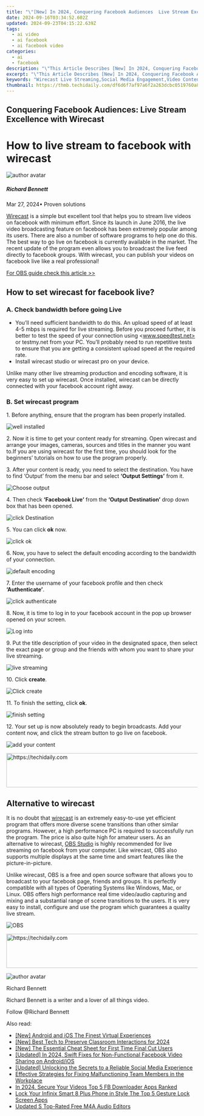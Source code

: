```yaml
---
title: "\"[New] In 2024, Conquering Facebook Audiences  Live Stream Excellence with Wirecast\""
date: 2024-09-16T03:34:52.602Z
updated: 2024-09-23T04:15:22.639Z
tags:
  - ai video
  - ai facebook
  - ai facebook video
categories:
  - ai
  - facebook
description: "\"This Article Describes [New] In 2024, Conquering Facebook Audiences: Live Stream Excellence with Wirecast\""
excerpt: "\"This Article Describes [New] In 2024, Conquering Facebook Audiences: Live Stream Excellence with Wirecast\""
keywords: "Wirecast Live Streaming,Social Media Engagement,Video Content Success,Audience Growth Strategies,Facebook Live Optimization,Excellent Live Broadcasts,Effective Video Marketing"
thumbnail: https://thmb.techidaily.com/df6d6f7af97a6f2a263dcbc0519760a864ba0996ca5b9b75ea6d971b44c71c22.jpg
---
```


## Conquering Facebook Audiences: Live Stream Excellence with Wirecast

# How to live stream to facebook with wirecast

![author avatar](https://images.wondershare.com/filmora/article-images/richard-bennett.jpg)

##### Richard Bennett

 Mar 27, 2024• Proven solutions

[Wirecast](https://www.telestream.net/wirecast/overview.htm) is a simple but excellent tool that helps you to stream live videos on facebook with minimum effort. Since its launch in June 2016, the live video broadcasting feature on facebook has been extremely popular among its users. There are also a number of software programs to help one do this. The best way to go live on facebook is currently available in the market. The recent update of the program even allows you to broadcast the live feed directly to facebook groups. With wirecast, you can publish your videos on facebook live like a real professional!

[For OBS guide check this article >>](https://tools.techidaily.com/wondershare/filmora/download/)

## How to set wirecast for facebook live?

### A. Check bandwidth before going Live

* You’ll need sufficient bandwidth to do this. An upload speed of at least 4-5 mbps is required for live streaming. Before you proceed further, it is better to test the speed of your connection using <www.speedtest.net> or testmy.net from your PC. You’ll probably need to run repetitive tests to ensure that you are getting a consistent upload speed at the required rate.
* Install wirecast studio or wirecast pro on your device.

 Unlike many other live streaming production and encoding software, it is very easy to set up wirecast. Once installed, wirecast can be directly connected with your facebook account right away.

### B. Set wirecast program

 1\. Before anything, ensure that the program has been properly installed.

![ well installed ](https://images.wondershare.com/filmora/article-images/well-installed.jpg)

 2\. Now it is time to get your content ready for streaming. Open wirecast and arrange your images, cameras, sources and titles in the manner you want to.If you are using wirecast for the first time, you should look for the beginners’ tutorials on how to use the program properly.

 3\. After your content is ready, you need to select the destination. You have to find ‘Output’ from the menu bar and select **‘Output Settings’** from it.

![Choose output ](https://images.wondershare.com/filmora/article-images/choose-output.jpg)

 4\. Then check **‘Facebook Live’** from the **‘Output Destination’** drop down box that has been opened.

![click Destination ](https://images.wondershare.com/filmora/article-images/click-destination.jpg)

 5\. You can click **ok** now.

![ click ok ](https://images.wondershare.com/filmora/article-images/click-ok.jpg)

 6\. Now, you have to select the default encoding according to the bandwidth of your connection.

![default encoding ](https://images.wondershare.com/filmora/article-images/default-encoding.jpg)

 7\. Enter the username of your facebook profile and then check **‘Authenticate’**.

![ click authenticate ](https://images.wondershare.com/filmora/article-images/click-authenticate.jpg)

 8\. Now, it is time to log in to your facebook account in the pop up browser opened on your screen.

![Log into ](https://images.wondershare.com/filmora/article-images/log-into.jpg)

 9\. Put the title description of your video in the designated space, then select the exact page or group and the friends with whom you want to share your live streaming.

![live streaming ](https://images.wondershare.com/filmora/article-images/live-streaming.jpg)

 10\. Click **create**.

![ Click create](https://images.wondershare.com/filmora/article-images/click-create.jpg)

 11\. To finish the setting, click **ok**.

![finish setting ](https://images.wondershare.com/filmora/article-images/finish-setting.jpg)

 12\. Your set up is now absolutely ready to begin broadcasts. Add your content now, and click the stream button to go live on facebook.

![add your content ](https://images.wondershare.com/filmora/article-images/add-your-content.jpg)

<!-- affiliate ads begin -->
<a href="https://aligracehair.sjv.io/c/5597632/1934188/19272" target="_top" id="1934188">
  <img src="//a.impactradius-go.com/display-ad/19272-1934188" border="0" alt="https://techidaily.com" width="728" height="90"/>
</a>
<img height="0" width="0" src="https://aligracehair.sjv.io/i/5597632/1934188/19272" style="position:absolute;visibility:hidden;" border="0" />
<!-- affiliate ads end -->

## Alternative to wirecast

 It is no doubt that [wirecast](https://www.telestream.net/wirecast/overview.htm) is an extremely easy-to-use yet efficient program that offers more diverse scene transitions than other similar programs. However, a high performance PC is required to successfully run the program. The price is also quite high for amateur users. As an alternative to wirecast, [OBS Studio](https://tools.techidaily.com/wondershare/filmora/download/) is highly recommended for live streaming on facebook from your computer. Like wirecast, OBS also supports multiple displays at the same time and smart features like the picture-in-picture.

 Unlike wirecast, OBS is a free and open source software that allows you to broadcast to your facebook page, friends and groups. It is perfectly compatible with all types of Operating Systems like Windows, Mac, or Linux. OBS offers high performance real time video/audio capturing and mixing and a substantial range of scene transitions to the users. It is very easy to install, configure and use the program which guarantees a quality live stream.

![OBS ](https://images.wondershare.com/filmora/article-images/obs.jpg)

<!-- affiliate ads begin -->
<a href="https://aligracehair.sjv.io/c/5597632/1902324/19272" target="_top" id="1902324">
  <img src="//a.impactradius-go.com/display-ad/19272-1902324" border="0" alt="https://techidaily.com" width="728" height="90"/>
</a>
<img height="0" width="0" src="https://aligracehair.sjv.io/i/5597632/1902324/19272" style="position:absolute;visibility:hidden;" border="0" />
<!-- affiliate ads end -->

![author avatar](https://images.wondershare.com/filmora/article-images/richard-bennett.jpg)

Richard Bennett

Richard Bennett is a writer and a lover of all things video.

Follow @Richard Bennett

<ins class="adsbygoogle"
      style="display:block"
      data-ad-client="ca-pub-7571918770474297"
      data-ad-slot="8358498916"
      data-ad-format="auto"
      data-full-width-responsive="true"></ins>

<span class="atpl-alsoreadstyle">Also read:</span>
<div><ul>
<li><a href="https://extra-information.techidaily.com/new-android-and-ios-the-finest-virtual-experiences/"><u>[New] Android and iOS The Finest Virtual Experiences</u></a></li>
<li><a href="https://screen-recording.techidaily.com/new-best-tech-to-preserve-classroom-interactions-for-2024/"><u>[New] Best Tech to Preserve Classroom Interactions for 2024</u></a></li>
<li><a href="https://some-tips.techidaily.com/new-the-essential-cheat-sheet-for-first-time-final-cut-users/"><u>[New] The Essential Cheat Sheet for First Time Final Cut Users</u></a></li>
<li><a href="https://facebook-videos.techidaily.com/updated-in-2024-swift-fixes-for-non-functional-facebook-video-sharing-on-androidios/"><u>[Updated] In 2024, Swift Fixes for Non-Functional Facebook Video Sharing on Android/iOS</u></a></li>
<li><a href="https://facebook-videos.techidaily.com/updated-unlocking-the-secrets-to-a-reliable-social-media-experience/"><u>[Updated] Unlocking the Secrets to a Reliable Social Media Experience</u></a></li>
<li><a href="https://video-capture.techidaily.com/effective-strategies-for-fixing-malfunctioning-team-members-in-the-workplace/"><u>Effective Strategies for Fixing Malfunctioning Team Members in the Workplace</u></a></li>
<li><a href="https://facebook-videos.techidaily.com/in-2024-secure-your-videos-top-5-fb-downloader-apps-ranked/"><u>In 2024, Secure Your Videos Top 5 FB Downloader Apps Ranked</u></a></li>
<li><a href="https://unlock-android.techidaily.com/lock-your-infinix-smart-8-plus-phone-in-style-the-top-5-gesture-lock-screen-apps-by-drfone-android/"><u>Lock Your Infinix Smart 8 Plus Phone in Style The Top 5 Gesture Lock Screen Apps</u></a></li>
<li><a href="https://ai-vdieo-software.techidaily.com/updated-s-top-rated-free-m4a-audio-editors/"><u>Updated S Top-Rated Free M4A Audio Editors</u></a></li>
</ul></div>

